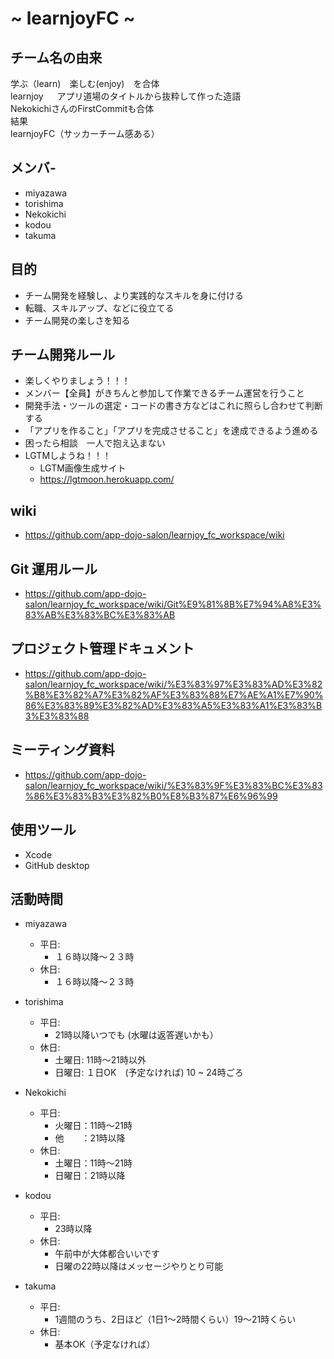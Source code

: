#  ~ learnjoyFC ~
## チーム名の由来
学ぶ（learn)　楽しむ(enjoy)　を合体  
learnjoy  　
アプリ道場のタイトルから抜粋して作った造語  
NekokichiさんのFirstCommitも合体  
結果  
learnjoyFC（サッカーチーム感ある）

## メンバ- 
- miyazawa
- torishima
- Nekokichi
- kodou
- takuma
## 目的

- チーム開発を経験し、より実践的なスキルを身に付ける
- 転職、スキルアップ、などに役立てる
- チーム開発の楽しさを知る

## チーム開発ルール

- 楽しくやりましょう！！！
- メンバー【全員】がきちんと参加して作業できるチーム運営を行うこと
- 開発手法・ツールの選定・コードの書き方などはこれに照らし合わせて判断する
- 「アプリを作ること」「アプリを完成させること」を達成できるよう進める
- 困ったら相談　一人で抱え込まない
- LGTMしようね！！！
  - LGTM画像生成サイト
  - https://lgtmoon.herokuapp.com/

## wiki

- https://github.com/app-dojo-salon/learnjoy_fc_workspace/wiki

## Git 運用ルール

- https://github.com/app-dojo-salon/learnjoy_fc_workspace/wiki/Git%E9%81%8B%E7%94%A8%E3%83%AB%E3%83%BC%E3%83%AB

## プロジェクト管理ドキュメント
- https://github.com/app-dojo-salon/learnjoy_fc_workspace/wiki/%E3%83%97%E3%83%AD%E3%82%B8%E3%82%A7%E3%82%AF%E3%83%88%E7%AE%A1%E7%90%86%E3%83%89%E3%82%AD%E3%83%A5%E3%83%A1%E3%83%B3%E3%83%88

## ミーティング資料

- https://github.com/app-dojo-salon/learnjoy_fc_workspace/wiki/%E3%83%9F%E3%83%BC%E3%83%86%E3%83%B3%E3%82%B0%E8%B3%87%E6%96%99

## 使用ツール

- Xcode
- GitHub desktop

## 活動時間
- miyazawa
  - 平日:
    - １６時以降〜２３時
  - 休日:
    - １６時以降〜２３時
- torishima
  - 平日:
    - 21時以降いつでも (水曜は返答遅いかも）
  - 休日:
    - 土曜日: 11時〜21時以外
    - 日曜日: １日OK　(予定なければ) 10 ~ 24時ごろ
- Nekokichi
  - 平日:
    - 火曜日：11時〜21時
    - 他　　：21時以降
  - 休日:
    - 土曜日：11時〜21時
    - 日曜日：21時以降
- kodou
  - 平日:
    - 23時以降
  - 休日:
    - 午前中が大体都合いいです
    - 日曜の22時以降はメッセージやりとり可能

- takuma
  - 平日:
    - 1週間のうち、2日ほど（1日1〜2時間くらい）19〜21時くらい
  - 休日:
    - 基本OK（予定なければ）




